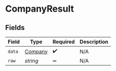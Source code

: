 # CompanyResult


## Fields

| Field                                     | Type                                      | Required                                  | Description                               |
| ----------------------------------------- | ----------------------------------------- | ----------------------------------------- | ----------------------------------------- |
| `data`                                    | [Company](../../models/shared/company.md) | :heavy_check_mark:                        | N/A                                       |
| `raw`                                     | *string*                                  | :heavy_minus_sign:                        | N/A                                       |
